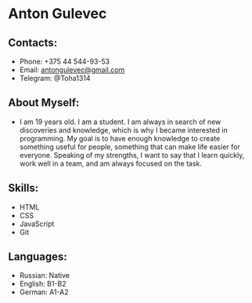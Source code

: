# Anton Gulevec

## Contacts:
- Phone: +375 44 544-93-53
- Email: antongulevec@gmail.com
- Telegram: @Toha1314

## About Myself:
- I am 19 years old. I am a student. I am always in search of new discoveries and knowledge, which is why I became interested in programming. My goal is to have enough knowledge to create something useful for people, something that can make life easier for everyone. Speaking of my strengths, I want to say that I learn quickly, work well in a team, and am always focused on the task.

## Skills:
- HTML
- CSS
- JavaScript
- Git

## Languages:
- Russian: Native
- English: B1-B2
- German: A1-A2
